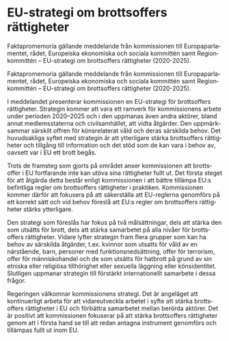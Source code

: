 # EU-strategi om brottsoffers rättigheter

Fakta­promemoria gällande med­delande från kom­missionen till Europa­parla­mentet, rådet, Euro­peiska ekono­miska och sociala kom­mittén samt Region­kom­mittén – EU-strategi om brotts­offers rättig­heter (2020-2025).

Fakta­promemoria gällande med­delande från kom­missionen till Europa­parla­mentet, rådet, Euro­peiska ekono­miska och sociala kom­mittén samt Region­kom­mittén – EU-strategi om brotts­offers rättig­heter (2020-2025).

I med­delandet presen­terar kom­missionen en EU-strategi för brotts­offers rättig­heter. Strategin kommer att vara ett ram­verk för kom­missionens arbete under perioden 2020–2025 och i den upp­manas även andra aktörer, bland annat medlems­staterna och civil­samhället, att vidta åtgär­der. Den upp­märk­sammar särskilt offren för köns­relaterat våld och deras sär­skilda behov. Det huvud­sakliga syftet med strategin är att ytter­ligare stärka brotts­offers rättig­heter och tillgång till informa­tion och det stöd som de kan vara i behov av, oavsett var i EU ett brott begås.

Trots de fram­steg som gjorts på området anser kom­missionen att brotts­offer i EU fort­farande inte kan utöva sina rättig­heter fullt ut. Det första steget för att åtgärda detta består enligt kom­missionen i att bättre tillämpa EU:s befint­liga regler om brotts­offers rättig­heter i praktiken. Kom­missionen kommer därför att foku­sera på att säker­ställa att EU-reglerna genom­förs på ett korrekt sätt och vid behov föreslå att EU:s regler om brotts­offers rättig­heter stärks ytter­ligare.

Den strategi som föreslås har fokus på två mål­sätt­ningar, dels att stärka den som utsätts för brott, dels att stärka sam­arbetet på alla nivåer för brotts­offers rättig­heter. Vidare lyfter strate­gin fram flera grupper som kan ha behov av sär­skilda åtgärder, t.ex. kvinnor som utsatts för våld av en närstående, barn, personer med funktions­ned­sättning, offer för terrorism, offer för människo­handel och de som utsätts för hat­brott på grund av sin etniska eller religiösa till­hörighet eller sexuella lägg­ning eller köns­identitet. Slutligen upp­manar strategin till förstärkt inter­nationellt sam­arbete i dessa frågor.

Regeringen väl­komnar kom­missionens strategi. Det är ange­läget att kontinuer­ligt arbeta för att vidare­utveckla arbetet i syfte att stärka brotts­offers rättig­heter i EU och förbättra sam­arbetet mellan berörda aktörer. Det är positivt att kom­missionen fokuserar på att stärka brotts­offers rättig­heter genom att i första hand se till att redan antagna instru­ment genom­förs och tilläm­pas fullt ut inom EU.
